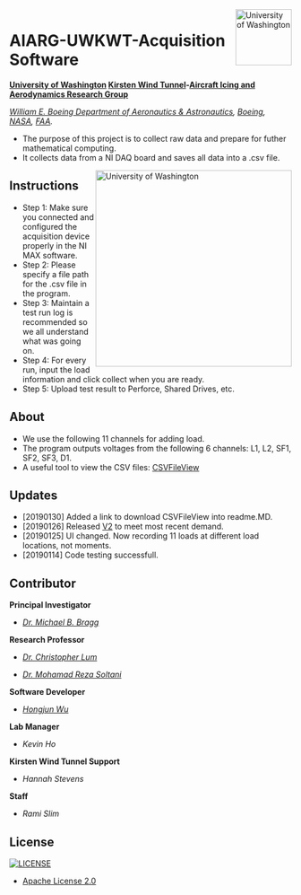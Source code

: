 <img align="right" src="https://github.com/Errrneist/AIARG-UWKWT-Analyzation-Software/blob/master/IMG/UW-Icon.jpg" alt="University of Washington" width="100">

# AIARG-UWKWT-Acquisition Software
**[University of Washington](http://www.washington.edu/) [Kirsten Wind Tunnel](https://www.aa.washington.edu/AERL/KWT)-[Aircraft Icing and Aerodynamics Research Group](https://www.aa.washington.edu/research/AIARG)**

*[William E. Boeing Department of Aeronautics & Astronautics](https://www.aa.washington.edu/), [Boeing](http://www.boeing.com/), [NASA](https://www.nasa.gov/), [FAA](https://www.faa.gov).*
* The purpose of this project is to collect raw data and prepare for futher mathematical computing.
* It collects data from a NI DAQ board and saves all data into a .csv file.


<img align="right" src="https://github.com/Errrneist/AIARG-UWKWT-Analyzation-Software/blob/master/IMG/UW-AA.jpg" alt="University of Washington" width="350">

## Instructions
* Step 1: Make sure you connected and configured the acquisition device properly in the NI MAX software.
* Step 2: Please specify a file path for the .csv file in the program.
* Step 3: Maintain a test run log is recommended so we all understand what was going on.
* Step 4: For every run, input the load information and click collect when you are ready.
* Step 5: Upload test result to Perforce, Shared Drives, etc.

## About
* We use the following 11 channels for adding load.
* The program outputs voltages from the following 6 channels: L1, L2, SF1, SF2, SF3, D1.
* A useful tool to view the CSV files: [CSVFileView](https://www.nirsoft.net/utils/csv_file_view.html)

## Updates
* [20190130] Added a link to download CSVFileView into readme.MD.
* [20190126] Released [V2](https://github.com/Errrneist/AIARG-UWKWT-Acquisition-Software/releases/tag/v2.0) to meet most recent demand.
* [20190125] UI changed. Now recording 11 loads at different load locations, not moments.
* [20190114] Code testing successfull.

## Contributor

**Principal Investigator**

* *[Dr. Michael B. Bragg](https://www.aa.washington.edu/people/faculty/bragg)*

**Research Professor**

* *[Dr. Christopher Lum](https://www.aa.washington.edu/people/faculty/lum)*

* *[Dr. Mohamad Reza Soltani](http://ae.sharif.edu/~web/homepage.php?username=msoltani)*

**Software Developer**

* *[Hongjun Wu](https://errrneist.github.io)*

**Lab Manager**

* *Kevin Ho*

**Kirsten Wind Tunnel Support**

* *Hannah Stevens*

**Staff**

* *Rami Slim*

## License
[![LICENSE](https://img.shields.io/badge/license-Anti%20996-blue.svg)](https://github.com/996icu/996.ICU/blob/master/LICENSE)
* [Apache License 2.0](https://github.com/Errrneist/AIARG-UWKWT-Analyzation-Software/blob/master/LICENSE.txt)


